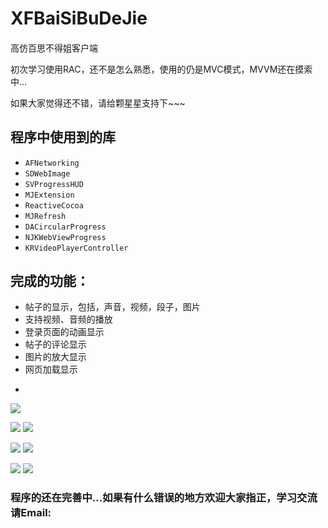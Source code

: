 # XFBaiSiBuDeJie

####
高仿百思不得姐客户端

初次学习使用RAC，还不是怎么熟悉，使用的仍是MVC模式，MVVM还在摸索中...

如果大家觉得还不错，请给颗星星支持下~~~

## 程序中使用到的库
* `AFNetworking`
* `SDWebImage`
* `SVProgressHUD`
* `MJExtension`
* `ReactiveCocoa`
* `MJRefresh`
* `DACircularProgress`
* `NJKWebViewProgress`
* `KRVideoPlayerController`

## 完成的功能：

* 帖子的显示，包括，声音，视频，段子，图片
* 支持视频、音频的播放
* 登录页面的动画显示
* 帖子的评论显示
* 图片的放大显示
* 网页加载显示

-
![](http://7xoijj.com1.z0.glb.clouddn.com/baisi!!!.gif)

![](http://7xoijj.com1.z0.glb.clouddn.com/baisi%2001.png)
![](http://7xoijj.com1.z0.glb.clouddn.com/baisi%2002.png)

![](http://7xoijj.com1.z0.glb.clouddn.com/baisi%2003.png)
![](http://7xoijj.com1.z0.glb.clouddn.com/baidi%2004.png)

![](http://7xoijj.com1.z0.glb.clouddn.com/baisi%2005.png)
![](http://7xoijj.com1.z0.glb.clouddn.com/baisi%2006.png)



### 程序的还在完善中...如果有什么错误的地方欢迎大家指正，学习交流请Email:

